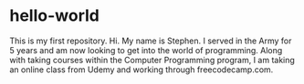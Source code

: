 # hello-world
This is my first repository.
Hi. My name is Stephen. I served in the Army for 5 years and am now looking to get into the world of programming.
Along with taking courses within the Computer Programming program, I am taking an online class from Udemy and working through freecodecamp.com.
